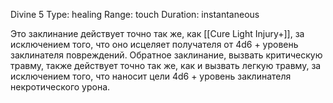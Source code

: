Divine 5
Type: healing
Range: touch
Duration: instantaneous

Это заклинание действует точно так же, как [[Cure Light Injury+]], за исключением того, что оно исцеляет получателя от 4d6 + уровень заклинателя повреждений. Обратное заклинание, вызвать критическую травму, также действует точно так же, как и вызвать легкую травму, за исключением того, что наносит цели 4d6 + уровень заклинателя некротического урона.

